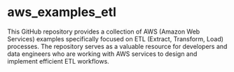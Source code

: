 # aws_examples_etl
This GitHub repository provides a collection of AWS (Amazon Web Services) examples specifically focused on ETL (Extract, Transform, Load) processes. The repository serves as a valuable resource for developers and data engineers who are working with AWS services to design and implement efficient ETL workflows.
